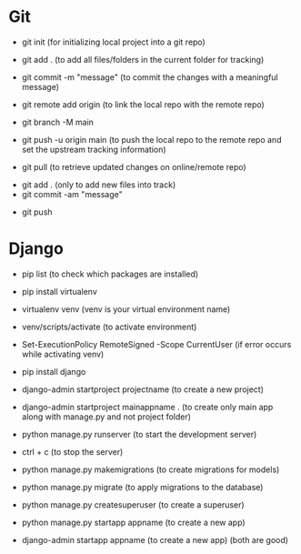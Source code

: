 # Git
- git init (for initializing local project into a git repo)
- git add . (to add all files/folders in the current folder for tracking)
- git commit -m "message" (to commit the changes with a meaningful message)
- git remote add origin <repo-url> (to link the local repo with the remote repo)
- git branch -M main
- git push -u origin main (to push the local repo to the remote repo and set the upstream tracking information)


- git pull (to retrieve updated changes on online/remote repo)



<!-- Next time you modify your files and try to commit, use this command -->
- git add . (only to add new files into track)
- git commit -am "message"
<!-- And after commiting, use this command to push -->
- git push


# Django
- pip list (to check which packages are installed)
- pip install virtualenv
- virtualenv venv (venv is your virtual environment name)
- venv/scripts/activate (to activate environment)
- Set-ExecutionPolicy RemoteSigned -Scope CurrentUser (if error occurs while activating venv)
- pip install django
- django-admin startproject projectname (to create a new project)
- django-admin startproject mainappname .  (to create only main app along with manage.py and not project folder)
- python manage.py runserver (to start the development server)
- ctrl + c (to stop the server)

- python manage.py makemigrations (to create migrations for models)
- python manage.py migrate (to apply migrations to the database)
- python manage.py createsuperuser (to create a superuser)

- python manage.py startapp appname (to create a new app)
- django-admin startapp appname (to create a new app) (both are good)
